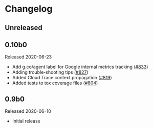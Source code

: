 # Changelog

## Unreleased

## 0.10b0

Released 2020-06-23

- Add g.co/agent label for Google internal metrics tracking
  ([#833](https://github.com/open-telemetry/opentelemetry-python/pull/833))
- Adding trouble-shooting tips
  ([#827](https://github.com/open-telemetry/opentelemetry-python/pull/827))
- Added Cloud Trace context propagation
  ([#819](https://github.com/open-telemetry/opentelemetry-python/pull/819))
- Added tests to tox coverage files
  ([#804](https://github.com/open-telemetry/opentelemetry-python/pull/804))

## 0.9b0

Released 2020-06-10

- Initial release
